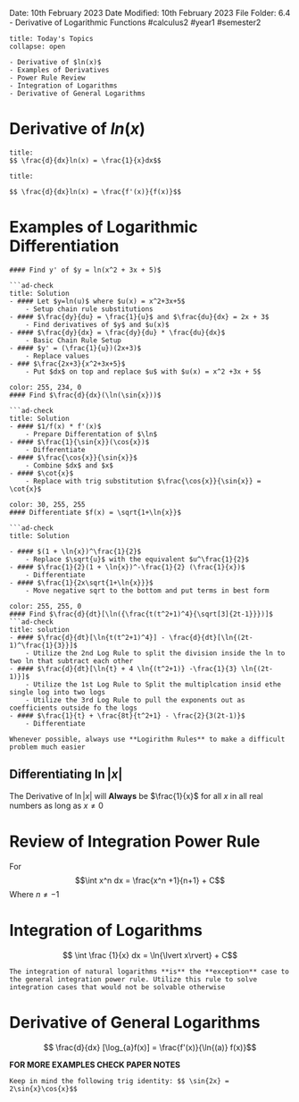 Date: 10th February 2023
Date Modified: 10th February 2023
File Folder: 6.4 - Derivative of Logarithmic Functions
#calculus2 #year1 #semester2

```ad-abstract
title: Today's Topics
collapse: open

- Derivative of $ln(x)$
- Examples of Derivatives
- Power Rule Review
- Integration of Logarithms
- Derivative of General Logarithms

```

# Derivative of $ln(x)$

```ad-important
title: 
$$ \frac{d}{dx}ln(x) = \frac{1}{x}dx$$
```

```ad-warning
title:

$$ \frac{d}{dx}ln(x) = \frac{f'(x)}{f(x)}$$
```

# Examples of Logarithmic Differentiation

```ad-question
#### Find y' of $y = ln(x^2 + 3x + 5)$

```ad-check
title: Solution
- #### Let $y=ln(u)$ where $u(x) = x^2+3x+5$
	- Setup chain rule substitutions
- #### $\frac{dy}{du} = \frac{1}{u}$ and $\frac{du}{dx} = 2x + 3$
	- Find derivatives of $y$ and $u(x)$
- #### $\frac{dy}{dx} = \frac{dy}{du} * \frac{du}{dx}$
	- Basic Chain Rule Setup
- #### $y' = (\frac{1}{u})(2x+3)$
	- Replace values
- ### $\frac{2x+3}{x^2+3x+5}$
	- Put $dx$ on top and replace $u$ with $u(x) = x^2 +3x + 5$ 
```

```ad-question
color: 255, 234, 0
#### Find $\frac{d}{dx}(\ln(\sin{x}))$

```ad-check
title: Solution
- #### $1/f(x) * f'(x)$
	- Prepare Differentation of $\ln$
- #### $\frac{1}{\sin{x}}(\cos{x})$
	- Differentiate
- #### $\frac{\cos{x}}{\sin{x}}$
	- Combine $dx$ and $x$
- #### $\cot{x}$
	- Replace with trig substitution $\frac{\cos{x}}{\sin{x}} = \cot{x}$
```

```ad-question
color: 30, 255, 255
#### Differentiate $f(x) = \sqrt{1+\ln{x}}$

```ad-check
title: Solution

- #### $(1 + \ln{x})^\frac{1}{2}$
	- Replace $\sqrt{u}$ with the equivalent $u^\frac{1}{2}$ 
- #### $\frac{1}{2}(1 + \ln{x})^-\frac{1}{2} (\frac{1}{x})$
	- Differentiate
- #### $\frac{1}{2x\sqrt{1+\ln{x}}}$
	- Move negative sqrt to the bottom and put terms in best form
```

```ad-question
color: 255, 255, 0
#### Find $\frac{d}{dt}[\ln({\frac{t(t^2+1)^4}{\sqrt[3]{2t-1}}})]$
```ad-check
title: solution
- #### $\frac{d}{dt}[\ln{t(t^2+1)^4}] - \frac{d}{dt}[\ln{(2t-1)^\frac{1}{3}}]$
	- Utilize the 2nd Log Rule to split the division inside the ln to two ln that subtract each other
- #### $\frac{d}{dt}[\ln{t} + 4 \ln{(t^2+1)} -\frac{1}{3} \ln{(2t-1)}]$
	- Utilize the 1st Log Rule to Split the multiplcation insid ethe single log into two logs
	- Utilize the 3rd Log Rule to pull the exponents out as coefficients outside fo the logs
- #### $\frac{1}{t} + \frac{8t}{t^2+1} - \frac{2}{3(2t-1)}$
	- Differentiate
```


```ad-important
Whenever possible, always use **Logirithm Rules** to make a difficult problem much easier
```

## Differentiating $\ln{\lvert{x}\rvert}$

The Derivative of $\ln{\lvert{x}\rvert}$ will **Always** be $\frac{1}{x}$ for all $x$ in all real numbers as long as $x \ne 0$

# Review of Integration Power Rule

For $$\int x^n dx = \frac{x^n +1}{n+1} + C$$ Where $n \ne -1$

# Integration of Logarithms

$$ \int \frac {1}{x} dx = \ln{\lvert x\rvert} + C$$

```ad-important
The integration of natural logarithms **is** the **exception** case to the general integration power rule. Utilize this rule to solve integration cases that would not be solvable otherwise
```

# Derivative of General Logarithms

$$ \frac{d}{dx} [\log_{a}f(x)] = \frac{f'(x)}{\ln{(a)} f(x)}$$


**FOR MORE EXAMPLES CHECK PAPER NOTES**


```ad-note
Keep in mind the following trig identity: $$ \sin{2x} = 2\sin{x}\cos{x}$$
```

